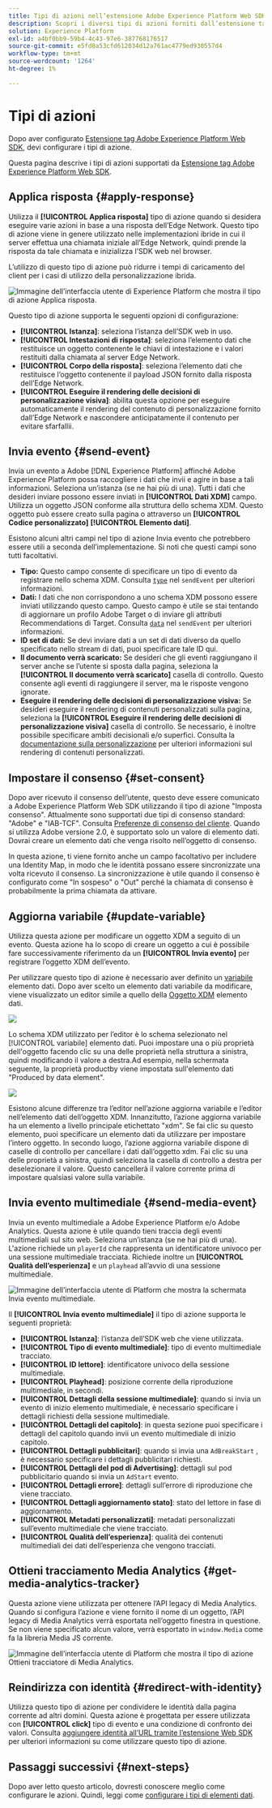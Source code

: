 ```yaml
---
title: Tipi di azioni nell’estensione Adobe Experience Platform Web SDK
description: Scopri i diversi tipi di azioni forniti dall’estensione tag Adobe Experience Platform Web SDK.
solution: Experience Platform
exl-id: a4bf0bb9-59b4-4c43-97e6-387768176517
source-git-commit: e5fd8a53cfd612034d12a761ac4779ed930557d4
workflow-type: tm+mt
source-wordcount: '1264'
ht-degree: 1%

---
```



# Tipi di azioni

Dopo aver configurato [Estensione tag Adobe Experience Platform Web SDK](web-sdk-extension-configuration.md), devi configurare i tipi di azione.

Questa pagina descrive i tipi di azioni supportati da [Estensione tag Adobe Experience Platform Web SDK](web-sdk-extension-configuration.md).


## Applica risposta {#apply-response}

Utilizza il **[!UICONTROL Applica risposta]** tipo di azione quando si desidera eseguire varie azioni in base a una risposta dell’Edge Network. Questo tipo di azione viene in genere utilizzato nelle implementazioni ibride in cui il server effettua una chiamata iniziale all’Edge Network, quindi prende la risposta da tale chiamata e inizializza l’SDK web nel browser.

L’utilizzo di questo tipo di azione può ridurre i tempi di caricamento del client per i casi di utilizzo della personalizzazione ibrida.

![Immagine dell’interfaccia utente di Experience Platform che mostra il tipo di azione Applica risposta.](assets/apply-response.png)

Questo tipo di azione supporta le seguenti opzioni di configurazione:

* **[!UICONTROL Istanza]**: seleziona l’istanza dell’SDK web in uso.
* **[!UICONTROL Intestazioni di risposta]**: seleziona l’elemento dati che restituisce un oggetto contenente le chiavi di intestazione e i valori restituiti dalla chiamata al server Edge Network.
* **[!UICONTROL Corpo della risposta]**: seleziona l’elemento dati che restituisce l’oggetto contenente il payload JSON fornito dalla risposta dell’Edge Network.
* **[!UICONTROL Eseguire il rendering delle decisioni di personalizzazione visiva]**: abilita questa opzione per eseguire automaticamente il rendering del contenuto di personalizzazione fornito dall’Edge Network e nascondere anticipatamente il contenuto per evitare sfarfallii.

## Invia evento {#send-event}

Invia un evento a Adobe [!DNL Experience Platform] affinché Adobe Experience Platform possa raccogliere i dati che invii e agire in base a tali informazioni. Seleziona un’istanza (se ne hai più di una). Tutti i dati che desideri inviare possono essere inviati in **[!UICONTROL Dati XDM]** campo. Utilizza un oggetto JSON conforme alla struttura dello schema XDM. Questo oggetto può essere creato sulla pagina o attraverso un **[!UICONTROL Codice personalizzato]** **[!UICONTROL Elemento dati]**.

Esistono alcuni altri campi nel tipo di azione Invia evento che potrebbero essere utili a seconda dell’implementazione. Si noti che questi campi sono tutti facoltativi.

* **Tipo:** Questo campo consente di specificare un tipo di evento da registrare nello schema XDM. Consulta [`type`](/help/web-sdk/commands/sendevent/type.md) nel `sendEvent` per ulteriori informazioni.
* **Dati:** I dati che non corrispondono a uno schema XDM possono essere inviati utilizzando questo campo. Questo campo è utile se stai tentando di aggiornare un profilo Adobe Target o di inviare gli attributi Recommendations di Target. Consulta [`data`](/help/web-sdk/commands/sendevent/data.md) nel `sendEvent` per ulteriori informazioni.<!--- **Merge ID:** If you would like to specify a merge ID for your event, you can do so in this field. Please note that the solutions downstream are not able to merge your event data at this time. -->
* **ID set di dati:** Se devi inviare dati a un set di dati diverso da quello specificato nello stream di dati, puoi specificare tale ID qui.
* **Il documento verrà scaricato:** Se desideri che gli eventi raggiungano il server anche se l’utente si sposta dalla pagina, seleziona la **[!UICONTROL Il documento verrà scaricato]** casella di controllo. Questo consente agli eventi di raggiungere il server, ma le risposte vengono ignorate.
* **Eseguire il rendering delle decisioni di personalizzazione visiva:** Se desideri eseguire il rendering di contenuti personalizzati sulla pagina, seleziona la **[!UICONTROL Eseguire il rendering delle decisioni di personalizzazione visiva]** casella di controllo. Se necessario, è inoltre possibile specificare ambiti decisionali e/o superfici. Consulta la [documentazione sulla personalizzazione](/help/web-sdk/personalization/rendering-personalization-content.md#automatically-rendering-content) per ulteriori informazioni sul rendering di contenuti personalizzati.

## Impostare il consenso {#set-consent}

Dopo aver ricevuto il consenso dell’utente, questo deve essere comunicato a Adobe Experience Platform Web SDK utilizzando il tipo di azione &quot;Imposta consenso&quot;. Attualmente sono supportati due tipi di consenso standard: &quot;Adobe&quot; e &quot;IAB-TCF&quot;. Consulta [Preferenze di consenso del cliente](/help/web-sdk/consent/supporting-consent.md). Quando si utilizza Adobe versione 2.0, è supportato solo un valore di elemento dati. Dovrai creare un elemento dati che venga risolto nell’oggetto di consenso.

In questa azione, ti viene fornito anche un campo facoltativo per includere una Identity Map, in modo che le identità possano essere sincronizzate una volta ricevuto il consenso. La sincronizzazione è utile quando il consenso è configurato come &quot;In sospeso&quot; o &quot;Out&quot; perché la chiamata di consenso è probabilmente la prima chiamata da attivare.

## Aggiorna variabile {#update-variable}

Utilizza questa azione per modificare un oggetto XDM a seguito di un evento. Questa azione ha lo scopo di creare un oggetto a cui è possibile fare successivamente riferimento da un **[!UICONTROL Invia evento]** per registrare l’oggetto XDM dell’evento.

Per utilizzare questo tipo di azione è necessario aver definito un [variabile](data-element-types.md#variable) elemento dati. Dopo aver scelto un elemento dati variabile da modificare, viene visualizzato un editor simile a quello della [Oggetto XDM](data-element-types.md#xdm-object) elemento dati.

![](assets/update-variable.png)

Lo schema XDM utilizzato per l’editor è lo schema selezionato nel [!UICONTROL variabile] elemento dati. Puoi impostare una o più proprietà dell&#39;oggetto facendo clic su una delle proprietà nella struttura a sinistra, quindi modificando il valore a destra.Ad esempio, nella schermata seguente, la proprietà productby viene impostata sull&#39;elemento dati &quot;Produced by data element&quot;.

![](assets/update-variable-set-property.png)

Esistono alcune differenze tra l’editor nell’azione aggiorna variabile e l’editor nell’elemento dati dell’oggetto XDM. Innanzitutto, l’azione aggiorna variabile ha un elemento a livello principale etichettato &quot;xdm&quot;. Se fai clic su questo elemento, puoi specificare un elemento dati da utilizzare per impostare l’intero oggetto. In secondo luogo, l’azione aggiorna variabile dispone di caselle di controllo per cancellare i dati dall’oggetto xdm. Fai clic su una delle proprietà a sinistra, quindi seleziona la casella di controllo a destra per deselezionare il valore. Questo cancellerà il valore corrente prima di impostare qualsiasi valore sulla variabile.

## Invia evento multimediale {#send-media-event}

Invia un evento multimediale a Adobe Experience Platform e/o Adobe Analytics. Questa azione è utile quando tieni traccia degli eventi multimediali sul sito web. Seleziona un’istanza (se ne hai più di una). L&#39;azione richiede un `playerId` che rappresenta un identificatore univoco per una sessione multimediale tracciata. Richiede inoltre un **[!UICONTROL Qualità dell’esperienza]** e un `playhead` all’avvio di una sessione multimediale.

![Immagine dell’interfaccia utente di Platform che mostra la schermata Invia evento multimediale.](assets/send-media-event.png)

Il **[!UICONTROL Invia evento multimediale]** il tipo di azione supporta le seguenti proprietà:

* **[!UICONTROL Istanza]**: l’istanza dell’SDK web che viene utilizzata.
* **[!UICONTROL Tipo di evento multimediale]**: tipo di evento multimediale tracciato.
* **[!UICONTROL ID lettore]**: identificatore univoco della sessione multimediale.
* **[!UICONTROL Playhead]**: posizione corrente della riproduzione multimediale, in secondi.
* **[!UICONTROL Dettagli della sessione multimediale]**: quando si invia un evento di inizio elemento multimediale, è necessario specificare i dettagli richiesti della sessione multimediale.
* **[!UICONTROL Dettagli del capitolo]**: in questa sezione puoi specificare i dettagli del capitolo quando invii un evento multimediale di inizio capitolo.
* **[!UICONTROL Dettagli pubblicitari]**: quando si invia una `AdBreakStart` , è necessario specificare i dettagli pubblicitari richiesti.
* **[!UICONTROL Dettagli del pod di Advertising]**: dettagli sul pod pubblicitario quando si invia un `AdStart` evento.
* **[!UICONTROL Dettagli errore]**: dettagli sull’errore di riproduzione che viene tracciato.
* **[!UICONTROL Dettagli aggiornamento stato]**: stato del lettore in fase di aggiornamento.
* **[!UICONTROL Metadati personalizzati]**: metadati personalizzati sull’evento multimediale che viene tracciato.
* **[!UICONTROL Qualità dell’esperienza]**: qualità dei contenuti multimediali dei dati dell’esperienza che vengono tracciati.

## Ottieni tracciamento Media Analytics {#get-media-analytics-tracker}

Questa azione viene utilizzata per ottenere l’API legacy di Media Analytics. Quando si configura l’azione e viene fornito il nome di un oggetto, l’API legacy di Media Analytics verrà esportata nell’oggetto finestra in questione. Se non viene specificato alcun valore, verrà esportato in `window.Media` come fa la libreria Media JS corrente.

![Immagine dell’interfaccia utente di Platform che mostra il tipo di azione Ottieni tracciatore di Media Analytics.](assets/get-media-analytics-tracker.png)

## Reindirizza con identità {#redirect-with-identity}

Utilizza questo tipo di azione per condividere le identità dalla pagina corrente ad altri domini. Questa azione è progettata per essere utilizzata con **[!UICONTROL click]** tipo di evento e una condizione di confronto dei valori. Consulta [aggiungere identità all’URL tramite l’estensione Web SDK](../../../../web-sdk/commands/appendidentitytourl.md#extension) per ulteriori informazioni su come utilizzare questo tipo di azione.

## Passaggi successivi {#next-steps}

Dopo aver letto questo articolo, dovresti conoscere meglio come configurare le azioni. Quindi, leggi come [configurare i tipi di elementi dati](data-element-types.md).
